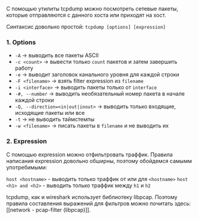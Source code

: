 С помощью утилиты tcpdump можно посмотреть сетевые пакеты, которые отправляются с данного хоста или приходят на хост.

Синтаксис довольно простой: `tcpdump [options] [expression]`

### 1. Options

- `-A` -> выводить все пакеты ASCII
- `-c <count>` -> вывести только `count` пакетов и затем завершить работу
- `-e` -> выводит заголовок канального уровня для каждой строки
- `-F <filename>` -> взять filter expression из `filename`
- `-i <interface>` -> выводить пакеты только от `interface`
- `-#, --number` -> выводить необязательный номер пакета в начале каждой строки
- `-Q, --direction=<in|out|inout>` -> выводить только входящие, исходящие пакеты или все
- `-t` -> не выводить таймстемпы
- `-w <filename>` -> писать пакеты в `filename` и не выводить их

### 2. Expression

С помощью expression можно отфильтровать траффик. Правила написания expression довольно обширны, поэтому обойдемся самымм употребимыми:

`host <hostname>` - выводить только траффик от или для `<hostname>`
`host <h1> and <h2>` - выводить только траффик между `h1` и `h2`

tcpdump, как и wireshark использует библиотеку libpcap. Поэтому правила составления выражений для фильтров можно почитать здесь: [[network - pcap-filter (libpcap)]].